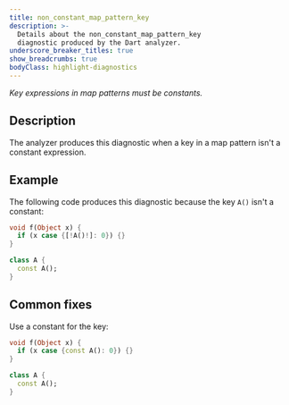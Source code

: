 ```yaml
---
title: non_constant_map_pattern_key
description: >-
  Details about the non_constant_map_pattern_key
  diagnostic produced by the Dart analyzer.
underscore_breaker_titles: true
show_breadcrumbs: true
bodyClass: highlight-diagnostics
---
```


_Key expressions in map patterns must be constants._

## Description

The analyzer produces this diagnostic when a key in a map pattern isn't a
constant expression.

## Example

The following code produces this diagnostic because the key `A()` isn't a
constant:

```dart
void f(Object x) {
  if (x case {[!A()!]: 0}) {}
}

class A {
  const A();
}
```

## Common fixes

Use a constant for the key:

```dart
void f(Object x) {
  if (x case {const A(): 0}) {}
}

class A {
  const A();
}
```
